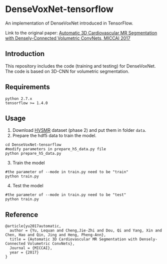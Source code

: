 # DenseVoxNet-tensorflow
An implementation of DenseVoxNet introduced in TensorFlow.

Link to the original paper: [Automatic 3D Cardiovascular MR Segmentation with Densely-Connected Volumetric ConvNets, MICCAI 2017](https://arxiv.org/abs/1708.00573)

## Introduction
This repository includes the code (training and testing) for DenseVoxNet. The code is based on 3D-CNN for volumetric segmentation.

## Requirements
  ```
  python 2.7.x
  tensorflow >= 1.4.0
  ```

## Usage
1. Download [HVSMR](http://segchd.csail.mit.edu/data.html) dataset (phase 2) and put them in folder ``data``.
2. Prepare the hdf5 data to train the model.
  ```shell
  cd DenseVoxNet-tensorflow
  #modify parameters in prepare_h5_data.py file
  python prepare_h5_data.py
  ```
3. Train the model
  ```shell
  #the parameter of --mode in train.py need to be "train"
  python train.py
  ```
4. Test the model
  ```shell
  #the parameter of --mode in train.py need to be "test"
  python train.py
  ```
  
## Reference
  ```
@article{yu2017automatic,
    author = {Yu, Lequan and Cheng,Jie-Zhi and Dou, Qi and Yang, Xin and Chen, Hao and Qin, Jing and Heng, Pheng-Ann},
    title = {Automatic 3D Cardiovascular MR Segmentation with Densely-Connected Volumetric ConvNets},
    Journal = {MICCAI},
    year = {2017}
  }
  ```
